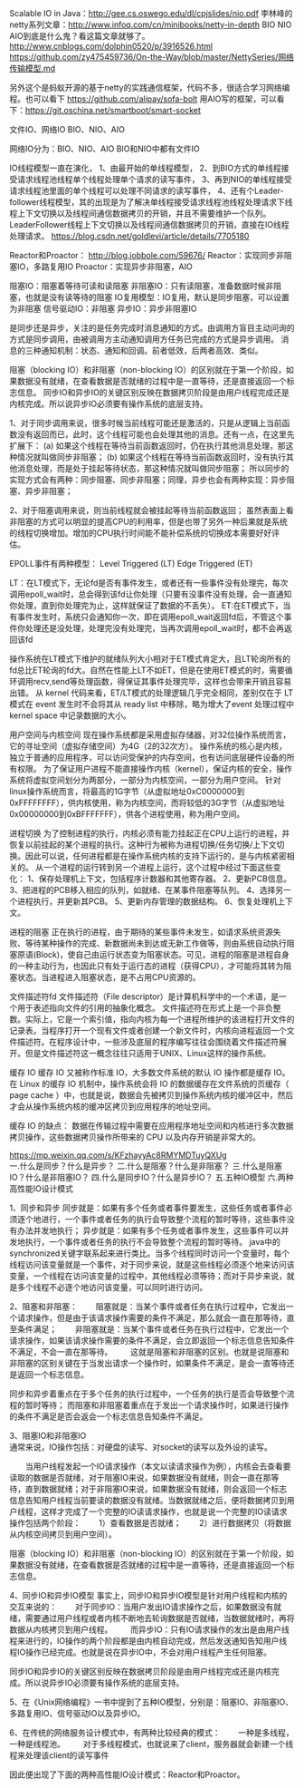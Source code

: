 Scalable IO in Java：http://gee.cs.oswego.edu/dl/cpjslides/nio.pdf
李林峰的netty系列文章：http://www.infoq.com/cn/minibooks/netty-in-depth
BIO NIO AIO到底是什么鬼？看这篇文章就够了。http://www.cnblogs.com/dolphin0520/p/3916526.html
https://github.com/zy475459736/On-the-Way/blob/master/NettySeries/网络传输模型.md


另外这个是蚂蚁开源的基于netty的实践通信框架，代码不多，很适合学习网络编程。也可以看下 https://github.com/alipay/sofa-bolt
用AIO写的框架，可以看下：https://git.oschina.net/smartboot/smart-socket



文件IO、网络IO
BIO、NIO、AIO

网络IO分为：BIO、NIO、AIO
BIO和NIO中都有文件IO


IO线程模型一直在演化，
1、由最开始的单线程模型，
2、到BIO方式的单线程接受请求线程池线程单个线程处理单个请求的读写事件，
3、再到NIO的单线程接受请求线程池里面的单个线程可以处理不同请求的读写事件，
4、还有个Leader-follower线程模型，其的出现是为了解决单线程接受请求线程池线程处理请求下线程上下文切换以及线程间通信数据拷贝的开销，并且不需要维护一个队列。
LeaderFollower线程上下文切换以及线程间通信数据拷贝的开销，直接在IO线程处理请求。
https://blog.csdn.net/goldlevi/article/details/7705180


Reactor和Proactor：
http://blog.jobbole.com/59676/
Reactor：实现同步非阻塞IO，多路复用IO
Proactor：实现异步非阻塞，AIO


阻塞IO：阻塞着等待可读和读阻塞
非阻塞IO：只有读阻塞，准备数据时候非阻塞，也就是没有读等待的阻塞
IO复用模型：IO复用，默认是同步阻塞，可以设置为非阻塞
信号驱动IO：非阻塞
异步IO：异步非阻塞IO


是同步还是异步，关注的是任务完成时消息通知的方式。由调用方盲目主动问询的方式是同步调用，由被调用方主动通知调用方任务已完成的方式是异步调用。
消息的三种通知机制：状态、通知和回调。前者低效，后两者高效、类似。

阻塞（blocking IO）和非阻塞（non-blocking IO）的区别就在于第一个阶段，如果数据没有就绪，在查看数据是否就绪的过程中是一直等待，还是直接返回一个标志信息。
同步IO和异步IO的关键区别反映在数据拷贝阶段是由用户线程完成还是内核完成。所以说异步IO必须要有操作系统的底层支持。

1、对于同步调用来说，很多时候当前线程可能还是激活的，只是从逻辑上当前函数没有返回而已，此时，这个线程可能也会处理其他的消息。还有一点，在这里先扩展下：
(a) 如果这个线程在等待当前函数返回时，仍在执行其他消息处理，那这种情况就叫做同步非阻塞；
(b) 如果这个线程在等待当前函数返回时，没有执行其他消息处理，而是处于挂起等待状态，那这种情况就叫做同步阻塞；
所以同步的实现方式会有两种：同步阻塞、同步非阻塞；同理，异步也会有两种实现：异步阻塞、异步非阻塞；

2、对于阻塞调用来说，则当前线程就会被挂起等待当前函数返回；
虽然表面上看非阻塞的方式可以明显的提高CPU的利用率，但是也带了另外一种后果就是系统的线程切换增加。增加的CPU执行时间能不能补偿系统的切换成本需要好好评估。


EPOLL事件有两种模型：
Level Triggered (LT)
Edge Triggered (ET)

LT：在LT模式下，无论fd是否有事件发生，或者还有一些事件没有处理完，每次调用epoll_wait时，总会得到该fd让你处理（只要有没事件没有处理，会一直通知你处理，直到你处理完为止，这样就保证了数据的不丢失）。
ET:在ET模式下，当有事件发生时，系统只会通知你一次，即在调用epoll_wait返回fd后，不管这个事件你处理还是没处理，处理完没有处理完，当再次调用epoll_wait时，都不会再返回该fd

操作系统在LT模式下维护的就绪队列大小相对于ET模式肯定大，且LT轮询所有的fd总比ET轮询的fd大。自然在性能上LT不如ET，但是在使用ET模式的时，需要循环调用recv,send等处理函数，得保证其事件处理完毕，这样也会带来开销且容易出错。
从 kernel 代码来看，ET/LT模式的处理逻辑几乎完全相同，差别仅在于 LT模式在 event 发生时不会将其从 ready list 中移除，略为增大了event 处理过程中 kernel space 中记录数据的大小。
         


用户空间与内核空间
现在操作系统都是采用虚拟存储器，对32位操作系统而言，它的寻址空间（虚拟存储空间）为4G（2的32次方）。
操作系统的核心是内核，独立于普通的应用程序，可以访问受保护的内存空间，也有访问底层硬件设备的所有权限。
为了保证用户进程不能直接操作内核（kernel），保证内核的安全，操作系统将虚拟空间划分为两部分，一部分为内核空间，一部分为用户空间。
针对linux操作系统而言，将最高的1G字节（从虚拟地址0xC0000000到0xFFFFFFFF），供内核使用，称为内核空间，而将较低的3G字节（从虚拟地址0x00000000到0xBFFFFFFF），供各个进程使用，称为用户空间。

进程切换
为了控制进程的执行，内核必须有能力挂起正在CPU上运行的进程，并恢复以前挂起的某个进程的执行。这种行为被称为进程切换/任务切换/上下文切换。因此可以说，任何进程都是在操作系统内核的支持下运行的，是与内核紧密相关的。
从一个进程的运行转到另一个进程上运行，这个过程中经过下面这些变化：
1、保存处理机上下文，包括程序计数器和其他寄存器。
2、更新PCB信息。
3、把进程的PCB移入相应的队列，如就绪、在某事件阻塞等队列。
4、选择另一个进程执行，并更新其PCB。
5、更新内存管理的数据结构。
6、恢复处理机上下文。
         
进程的阻塞
正在执行的进程，由于期待的某些事件未发生，如请求系统资源失败、等待某种操作的完成、新数据尚未到达或无新工作做等，则由系统自动执行阻塞原语(Block)，使自己由运行状态变为阻塞状态。可见，进程的阻塞是进程自身的一种主动行为，也因此只有处于运行态的进程（获得CPU），才可能将其转为阻塞状态。当进程进入阻塞状态，是不占用CPU资源的。

文件描述符fd
文件描述符（File descriptor）是计算机科学中的一个术语，是一个用于表述指向文件的引用的抽象化概念。
文件描述符在形式上是一个非负整数。实际上，它是一个索引值，指向内核为每一个进程所维护的该进程打开文件的记录表。当程序打开一个现有文件或者创建一个新文件时，内核向进程返回一个文件描述符。在程序设计中，一些涉及底层的程序编写往往会围绕着文件描述符展开。但是文件描述符这一概念往往只适用于UNIX、Linux这样的操作系统。

缓存 IO
缓存 IO 又被称作标准 IO，大多数文件系统的默认 IO 操作都是缓存 IO。在 Linux 的缓存 IO 机制中，操作系统会将 IO 的数据缓存在文件系统的页缓存（ page cache ）中，也就是说，数据会先被拷贝到操作系统内核的缓冲区中，然后才会从操作系统内核的缓冲区拷贝到应用程序的地址空间。

缓存 IO 的缺点：
数据在传输过程中需要在应用程序地址空间和内核进行多次数据拷贝操作，这些数据拷贝操作所带来的 CPU 以及内存开销是非常大的。   
         
         
https://mp.weixin.qq.com/s/KFzhayyAc8RMYMDTuyQXUg    
一.什么是同步？什么是异步？
二.什么是阻塞？什么是非阻塞？
三.什么是阻塞IO？什么是非阻塞IO？
四.什么是同步IO？什么是异步IO？
五.五种IO模型
六.两种高性能IO设计模式           
         
1、同步和异步
同步就是：如果有多个任务或者事件要发生，这些任务或者事件必须逐个地进行，一个事件或者任务的执行会导致整个流程的暂时等待，这些事件没有办法并发地执行；
异步就是：如果有多个任务或者事件发生，这些事件可以并发地执行，一个事件或者任务的执行不会导致整个流程的暂时等待。
java中的synchronized关键字联系起来进行类比。当多个线程同时访问一个变量时，每个线程访问该变量就是一个事件，对于同步来说，就是这些线程必须逐个地来访问该变量，一个线程在访问该变量的过程中，其他线程必须等待；而对于异步来说，就是多个线程不必逐个地访问该变量，可以同时进行访问。

2、阻塞和非阻塞：
　　阻塞就是：当某个事件或者任务在执行过程中，它发出一个请求操作，但是由于该请求操作需要的条件不满足，那么就会一直在那等待，直至条件满足；
　　非阻塞就是：当某个事件或者任务在执行过程中，它发出一个请求操作，如果该请求操作需要的条件不满足，会立即返回一个标志信息告知条件不满足，不会一直在那等待。
　　这就是阻塞和非阻塞的区别。也就是说阻塞和非阻塞的区别关键在于当发出请求一个操作时，如果条件不满足，是会一直等待还是返回一个标志信息。

同步和异步着重点在于多个任务的执行过程中，一个任务的执行是否会导致整个流程的暂时等待；
而阻塞和非阻塞着重点在于发出一个请求操作时，如果进行操作的条件不满足是否会返会一个标志信息告知条件不满足。        
  
3、阻塞IO和非阻塞IO         
通常来说，IO操作包括：对硬盘的读写、对socket的读写以及外设的读写。

　　当用户线程发起一个IO请求操作（本文以读请求操作为例），内核会去查看要读取的数据是否就绪，对于阻塞IO来说，如果数据没有就绪，则会一直在那等待，直到数据就绪；对于非阻塞IO来说，如果数据没有就绪，则会返回一个标志信息告知用户线程当前要读的数据没有就绪。当数据就绪之后，便将数据拷贝到用户线程，这样才完成了一个完整的IO读请求操作，也就是说一个完整的IO读请求操作包括两个阶段：
　　1）查看数据是否就绪；
　　2）进行数据拷贝（将数据从内核空间拷贝到用户空间）。        
         
阻塞（blocking IO）和非阻塞（non-blocking IO）的区别就在于第一个阶段，如果数据没有就绪，在查看数据是否就绪的过程中是一直等待，还是直接返回一个标志信息。

4、同步IO和异步IO模型
事实上，同步IO和异步IO模型是针对用户线程和内核的交互来说的：
　　对于同步IO：当用户发出IO请求操作之后，如果数据没有就绪，需要通过用户线程或者内核不断地去轮询数据是否就绪，当数据就绪时，再将数据从内核拷贝到用户线程。
　　而异步IO：只有IO请求操作的发出是由用户线程来进行的，IO操作的两个阶段都是由内核自动完成，然后发送通知告知用户线程IO操作已经完成。也就是说在异步IO中，不会对用户线程产生任何阻塞。

同步IO和异步IO的关键区别反映在数据拷贝阶段是由用户线程完成还是内核完成。所以说异步IO必须要有操作系统的底层支持。


5、在《Unix网络编程》一书中提到了五种IO模型，分别是：阻塞IO、非阻塞IO、多路复用IO、信号驱动IO以及异步IO。

6、在传统的网络服务设计模式中，有两种比较经典的模式：
　　一种是多线程，一种是线程池。
　　对于多线程模式，也就说来了client，服务器就会新建一个线程来处理该client的读写事件

因此便出现了下面的两种高性能IO设计模式：Reactor和Proactor。




  
         
         
         